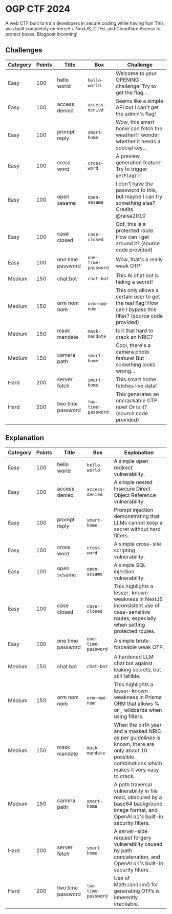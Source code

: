 # OGP CTF 2024

A web CTF built to train developers in secure coding while having fun! This was built completely on Vercel + NextJS, CTFd, and Cloudflare Access to protect boxes. Blogpost incoming!

## Challenges

| Category | Points | Title             | Box                 | Challenge                                                                                                  |
|----------|--------|-------------------|---------------------|------------------------------------------------------------------------------------------------------------|
| Easy     | 100    | hello world       | `hello-world`       | Welcome to your OPENING challenge! Try to get the flag...                                                  |
| Easy     | 100    | access denied     | `access-denied`     | Seems like a simple API but I can't get the admin's flag!                                                  |
| Easy     | 100    | prompt reply      | `smart-home`        | Wow, this smart home can fetch the weather! I wonder whether it needs a special key...                     |
| Easy     | 100    | cross word        | `cross-word`        | A preview generation feature! Try to trigger `getFlag()`!                                                  |
| Easy     | 100    | open sesame       | `open-sesame`       | I don't have the password to this, but maybe I can try something else? Credits @raisa2010                  |
| Easy     | 100    | case closed       | `case-closed`       | Oof, this is a protected route. How can I get around it? (source code provided)                            |
| Easy     | 100    | one time password | `one-time-password` | Wow, that's a really weak OTP!                                                                             |
| Medium   | 150    | chat bot          | `chat-bot`          | This AI chat bot is hiding a secret!                                                                       |
| Medium   | 150    | orm nom nom       | `orm-nom-nom`       | This only allows a certain user to get the real flag! How can I bypass this filter? (source code provided) |
| Medium   | 150    | mask mandate      | `mask-mandate`      | Is it that hard to crack an NRIC?                                                                          |
| Medium   | 150    | camera path       | `smart-home`        | Cool, there's a camera photo feature! But something looks wrong...                                         |
| Hard     | 200    | server fetch      | `smart-home`        | This smart home fetches live data!                                                                         |
| Hard     | 200    | two time password | `two-time-password` | This generates an uncrackable OTP now! Or is it? (source code provided)                                    |


## Explanation

| Category | Points | Title             | Box                 | Explanation                                                                                                                                        |
|----------|--------|-------------------|---------------------|----------------------------------------------------------------------------------------------------------------------------------------------------|
| Easy     | 100    | hello world       | `hello-world`       | A simple open redirect vulnerability.                                                                                                              |
| Easy     | 100    | access denied     | `access-denied`     | A simple nested Insecure Direct Object Reference vulnerability.                                                                                    |
| Easy     | 100    | prompt reply      | `smart-home`        | Prompt injection demonstrating that LLMs cannot keep a secret without hard filters.                                                                |
| Easy     | 100    | cross word        | `cross-word`        | A simple cross-site scripting vulnerability.                                                                                                       |
| Easy     | 100    | open sesame       | `open-sesame`       | A simple SQL injection vulnerability.                                                                                                              |
| Easy     | 100    | case closed       | `case-closed`       | This highlights a lesser-known weakness in NextJS inconsistent use of case-sensitive routes, especially when setting protected routes.             |
| Easy     | 100    | one time password | `one-time-password` | A simple brute-forceable weak OTP.                                                                                                                 |
| Medium   | 150    | chat bot          | `chat-bot`          | A hardened LLM chat bot against leaking secrets, but still fallible.                                                                               |
| Medium   | 150    | orm nom nom       | `orm-nom-nom`       | This highlights a lesser-known weakness in Prisma ORM that allows % or _ wildcards when using filters.                                             |
| Medium   | 150    | mask mandate      | `mask-mandate`      | When the birth year and a masked NRIC as per guidelines is known, there are only about 10 possible combinations which makes it very easy to crack. |
| Medium   | 150    | camera path       | `smart-home`        | A path traversal vulnerability in file read, obscured by a base64 background image format, and OpenAI o1's built-in security filters.              |
| Hard     | 200    | server fetch      | `smart-home`        | A server-side request forgery vulnerability caused by path concatenation, and OpenAI o1's built-in security filters.                               |
| Hard     | 200    | two time password | `two-time-password` | Use of Math.random() for generating OTPs is inherently crackable.                                                                                  |
